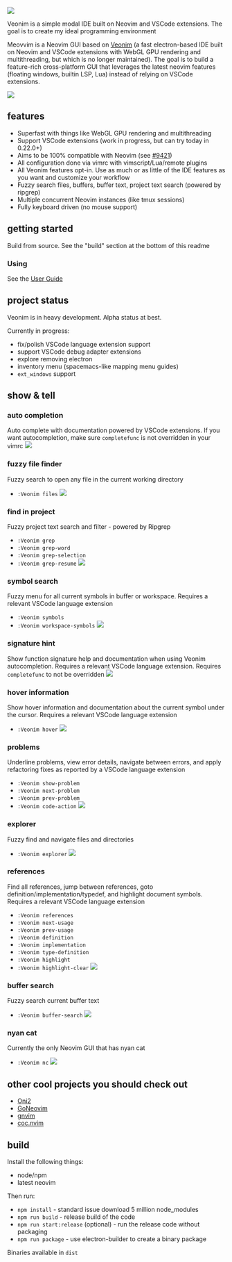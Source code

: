 ![](./docs/header.png)

Veonim is a simple modal IDE built on Neovim and VSCode extensions. The goal is to create my ideal programming environment

Meovvim is a Neovim GUI based on [Veonim](https://github.org/veonim/veonim) (a fast electron-based IDE built on Neovim and VSCode extensions with WebGL GPU rendering and multithreading, but which is no longer maintained). The goal is to build a feature-rich cross-platform GUI that leverages the latest neovim features (floating windows, builtin LSP, Lua) instead of relying on VSCode extensions.


![](./docs/smart.png)

## features

- Superfast with things like WebGL GPU rendering and multithreading
- Support VSCode extensions (work in progress, but can try today in 0.22.0+)
- Aims to be 100% compatible with Neovim (see [#9421](https://github.com/neovim/neovim/issues/9421))
- All configuration done via vimrc with vimscript/Lua/remote plugins
- All Veonim features opt-in. Use as much or as little of the IDE features as you want and customize your workflow
- Fuzzy search files, buffers, buffer text, project text search (powered by ripgrep)
- Multiple concurrent Neovim instances (like tmux sessions)
- Fully keyboard driven (no mouse support)

## getting started

Build from source. See the "build" section at the bottom of this readme

### Using

See the [User Guide](docs/readme.md)

## project status

Veonim is in heavy development. Alpha status at best.

Currently in progress:

- fix/polish VSCode language extension support
- support VSCode debug adapter extensions
- explore removing electron
- inventory menu (spacemacs-like mapping menu guides)
- `ext_windows` support

## show & tell

### auto completion

Auto complete with documentation powered by VSCode extensions. If you want autocompletion, make sure `completefunc` is not overridden in your vimrc
![](./docs/completion.png)

### fuzzy file finder

Fuzzy search to open any file in the current working directory

- `:Veonim files`
  ![](./docs/files.png)

### find in project

Fuzzy project text search and filter - powered by Ripgrep

- `:Veonim grep`
- `:Veonim grep-word`
- `:Veonim grep-selection`
- `:Veonim grep-resume`
  ![](./docs/grep.png)

### symbol search

Fuzzy menu for all current symbols in buffer or workspace. Requires a relevant VSCode language extension

- `:Veonim symbols`
- `:Veonim workspace-symbols`
  ![](./docs/symbols.png)

### signature hint

Show function signature help and documentation when using Veonim autocompletion. Requires a relevant VSCode language extension. Requires `completefunc` to not be overridden
![](./docs/hint.png)

### hover information

Show hover information and documentation about the current symbol under the cursor. Requires a relevant VSCode language extension

- `:Veonim hover`
  ![](./docs/hover.png)

### problems

Underline problems, view error details, navigate between errors, and apply refactoring fixes as reported by a VSCode language extension

- `:Veonim show-problem`
- `:Veonim next-problem`
- `:Veonim prev-problem`
- `:Veonim code-action`
  ![](./docs/problems.png)

### explorer

Fuzzy find and navigate files and directories

- `:Veonim explorer`
  ![](./docs/explorer.png)

### references

Find all references, jump between references, goto definition/implementation/typedef, and highlight document symbols. Requires a relevant VSCode language extension

- `:Veonim references`
- `:Veonim next-usage`
- `:Veonim prev-usage`
- `:Veonim definition`
- `:Veonim implementation`
- `:Veonim type-definition`
- `:Veonim highlight`
- `:Veonim highlight-clear`
  ![](./docs/references.png)

### buffer search

Fuzzy search current buffer text

- `:Veonim buffer-search`
  ![](./docs/buffer-search.png)

### nyan cat

Currently the only Neovim GUI that has nyan cat

- `:Veonim nc`
  ![](./docs/nyan.png)

## other cool projects you should check out

- [Oni2](https://github.com/onivim/oni2)
- [GoNeovim](https://github.com/akiyosi/goneovim)
- [gnvim](https://github.com/vhakulinen/gnvim)
- [coc.nvim](https://github.com/neoclide/coc.nvim)

## build

Install the following things:

- node/npm
- latest neovim

Then run:

- `npm install` - standard issue download 5 million node_modules
- `npm run build` - release build of the code
- `npm run start:release` (optional) - run the release code without packaging
- `npm run package` - use electron-builder to create a binary package

Binaries available in `dist`

